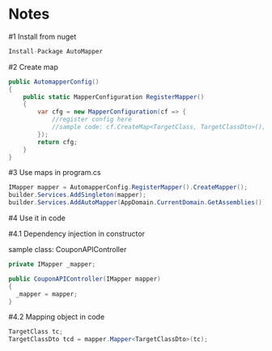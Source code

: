 # Notes
#1 Install from nuget
```c#
Install-Package AutoMapper
```
#2 Create map
```c#
public AutomapperConfig() 
{
	public static MapperConfiguration RegisterMapper()
	{
		var cfg = new MapperConfiguration(cf => {
			//register config here
			//sample code: cf.CreateMap<TargetClass, TargetClassDto>();
		});
		return cfg;
	}
}
```
#3 Use maps in program.cs
```c#
IMapper mapper = AutomapperConfig.RegisterMapper().CreateMapper();
builder.Services.AddSingleton(mapper);
builder.Services.AddAutoMapper(AppDomain.CurrentDomain.GetAssemblies());
```
#4 Use it in code

#4.1 Dependency injection in constructor

sample class: CouponAPIController
```c#
private IMapper _mapper;

public CouponAPIController(IMapper mapper)
{
  _mapper = mapper;
}
```
#4.2 Mapping object in code
```c#
TargetClass tc;
TargetClassDto tcd = mapper.Mapper<TargetClassDto>(tc);
```


